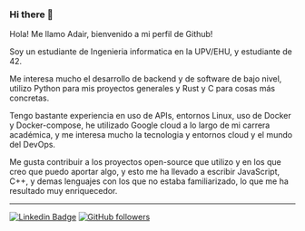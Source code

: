 ### Hi there 👋

Hola! Me llamo Adair, bienvenido a mi perfil de Github!

Soy un estudiante de Ingenieria informatica en la UPV/EHU, y estudiante de 42. 

Me interesa mucho el desarrollo de backend y de software de bajo nivel, utilizo Python para mis proyectos generales y Rust y C para cosas más concretas.

Tengo bastante experiencia en uso de APIs, entornos Linux, uso de Docker y Docker-compose, he utilizado Google cloud a lo largo de mi carrera académica, y me interesa mucho la tecnologia y entornos cloud y el mundo del DevOps.

Me gusta contribuir a los proyectos open-source que utilizo y en los que creo que puedo aportar algo, y esto me ha llevado a escribir JavaScript, C++, y demas lenguajes con los que no estaba familiarizado, lo que me ha resultado muy enriquecedor.

---

<!-- ## Proyectos principales: -->


[![Linkedin Badge](https://img.shields.io/badge/Adair-blue?style=flat-square&logo=Linkedin&logoColor=white&link=https://www.linkedin.com/in/adair-gondan-alonso/)](https://www.linkedin.com/in/adair-gondan-alonso/)
[![GitHub followers](https://img.shields.io/github/followers/Adair-GA?label=Follow&style=social)](https://github.com/Adair-GA)
